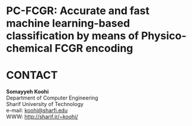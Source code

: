 # PC-FCGR: Accurate and fast machine learning-based classification by means of Physico-chemical FCGR encoding
# CONTACT

<b>**Somayyeh Koohi**</b> <br>
Department of Computer Engineering <br>
Sharif University of Technology <br>
e-mail: koohi@sharfi.edu <br>
WWW: http://sharif.ir/~koohi/
